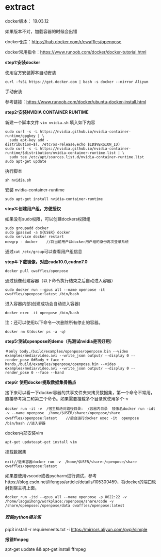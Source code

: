 # extract

docker版本： 19.03.12

如果版本不对，加载容器的时候会出错

docker仓库：https://hub.docker.com/r/cwaffles/openpose

docker常用指令：https://www.runoob.com/docker/docker-tutorial.html

**step1:安装docker**

使用官方安装脚本自动安装

```
curl -fsSL https://get.docker.com | bash -s docker --mirror Aliyun
```

手动安装

参考链接：https://www.runoob.com/docker/ubuntu-docker-install.html

**step2:安装NVIDIA CONTAINER RUNTIME**

新建一个脚本文件 `vim nvidia.sh` 填入如下内容

```
sudo curl -s -L https://nvidia.github.io/nvidia-container-runtime/gpgkey | \
  sudo apt-key add -
distribution=$(. /etc/os-release;echo $ID$VERSION_ID)
sudo curl -s -L https://nvidia.github.io/nvidia-container-runtime/$distribution/nvidia-container-runtime.list | \
  sudo tee /etc/apt/sources.list.d/nvidia-container-runtime.list
sudo apt-get update
```

执行脚本

```
sh nvidia.sh
```

安装 nvidia-container-runtime

```
sudo apt-get install nvidia-container-runtime
```

**step3:创建用户组，方便授权**

如果没有sudo权限，可以创建dockers权限组

```
sudo groupadd docker
sudo gpasswd -a ${USER} docker
sudo service docker restart
newgrp - docker    //将当前用户以docker用户组的身份再次登录系统
```

通过`cat /etc/group`可以查看用户组信息

**step4:下载镜像，对应cuda10.0,cudnn7.0**

```
docker pull cwaffles/openpose
```

通过镜像创建容器（以下命令执行结束之后自动进入容器）

```
sudo docker run --gpus all --name openpose -it cwaffles/openpose:latest /bin/bash
```

进入容器内部(创建成功会自动进入容器)

```
docker exec -it openpose /bin/bash
```

注：还可以使用以下命令一次删除所有停止的容器。

```
docker rm $(docker ps -a -q)
```

**step5:测试openpose的demo（先测试nvidia是否好用）**

```
＃only body./build/examples/openpose/openpose.bin --video examples/media/video.avi --write_json output/ --display 0 --render_pose 0#Body + face + hands./build/examples/openpose/openpose.bin --video examples/media/video.avi --write_json output/ --display 0 --render_pose 0 --face --hand
```

**step6: 使用docker提取数据集骨骼点**

接下来可以看一下docker容器的共享文件夹来拷贝数据集，第一个命令不常用，直接参考第二和第三个命令。如果需要挂载多个目录就使用多个-v

```
docker run -it -v  /宿主机绝对路径目录:  /容器内目录  镜像名docker run -idt -v --name openpose  /home/$USER/share:/openpose/share cwaffles/openpose:latest    //后台运行docker exec -it  openpose /bin/bash //进入容器
```

docker内部安装vim

```
apt-get updateapt-get install vim
```

挂载数据集

```
exit//退出容器docker run -v  /home/$USER/share:/openpose/share cwaffles/openpose:latest
```

如果要使用vscode或者pycharm进行调试，参考https://blog.csdn.net/lifengss/article/details/105300459，将docker的端口映射到宿主机上面。

```
docker run -itd --gpus all --name openpose -p 8022:22 -v /home/laoguihong/workplace:/openpose/share/code -v /share/openpose:/openpose/data cwaffles/openpose:latest
```

##### 安装python相关包

pip3 install -r requirements.txt -i https://mirrors.aliyun.com/pypi/simple

**报错ffmpeg**

apt-get update && apt-get install ffmpeg
